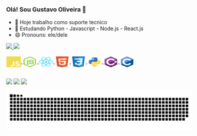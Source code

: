 ### Olá! Sou Gustavo Oliveira  👋

- 🔭 Hoje trabalho como suporte tecnico
- 🌱 Estudando Python - Javascript - Node.js - React.js
- 😄 Pronouns: ele/dele

 <div>
  <a href="https://github.com/Gusta02">
  <img height="180em" src="https://github-readme-stats.vercel.app/api?username=Gusta02&show_icons=true&theme=tokyonight&include_all_commits=true&count_private=true"/>
  <img height="180em" src="https://github-readme-stats.vercel.app/api/top-langs/?username=Gusta02&layout=compact&langs_count=7&theme=tokyonight"/>
</div>

 <div style="display: inline_block"><br>
  <img align="center" alt="Gusta-Js" height="30" width="40" src="https://raw.githubusercontent.com/devicons/devicon/master/icons/javascript/javascript-plain.svg">
  <img align="center" alt="Gusta-Node" height="30" width="40" src="https://github.com/Gusta02/Gusta02/blob/main/nodejs-original.svg?short_path=d1db89d">
  <img align="center" alt="Gusta-React" height="30" width="40" src="https://raw.githubusercontent.com/devicons/devicon/master/icons/react/react-original.svg">
  <img align="center" alt="Gusta-HTML" height="30" width="40" src="https://raw.githubusercontent.com/devicons/devicon/master/icons/html5/html5-original.svg">
  <img align="center" alt="Gusta-CSS" height="30" width="40" src="https://raw.githubusercontent.com/devicons/devicon/master/icons/css3/css3-original.svg">
  <img align="center" alt="Gusta-Python" height="30" width="40" src="https://raw.githubusercontent.com/devicons/devicon/master/icons/python/python-original.svg">
  <img align="center" alt="Gusta-Csharp" height="30" width="40" src="https://raw.githubusercontent.com/devicons/devicon/master/icons/csharp/csharp-original.svg">
  <img align="center" alt="Gusta-C" height="30" width="40" src="https://github.com/Gusta02/Gusta02/blob/main/c-original.svg">
</div>
  
  ##
  
  <div> 
 
  <a href="https://www.instagram.com/gustavo_olis" target="_blank"><img src="https://img.shields.io/badge/-Instagram-%23E4405F?style=for-the-badge&logo=instagram&logoColor=white" target="_blank"></a>
  <a href = "gustavo.olivsantos@gmail.com"><img src="https://img.shields.io/badge/-Gmail-%23333?style=for-the-badge&logo=gmail&logoColor=white" target="_blank"></a>
  <a href="https://www.linkedin.com/in/gustaoliv" target="_blank"><img src="https://img.shields.io/badge/-LinkedIn-%230077B5?style=for-the-badge&logo=linkedin&logoColor=white" target="_blank"></a> 
    
  ![Snake animation](https://github.com/Gusta02/Gusta02/blob/output/github-contribution-grid-snake.svg)
 
</div>
